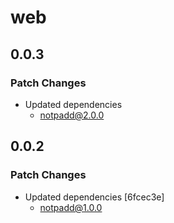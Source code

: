 # web

## 0.0.3

### Patch Changes

- Updated dependencies
  - notpadd@2.0.0

## 0.0.2

### Patch Changes

- Updated dependencies [6fcec3e]
  - notpadd@1.0.0
